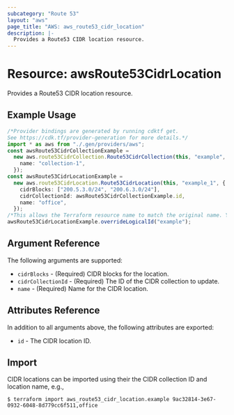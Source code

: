 ```yaml
---
subcategory: "Route 53"
layout: "aws"
page_title: "AWS: aws_route53_cidr_location"
description: |-
  Provides a Route53 CIDR location resource.
---
```


# Resource: awsRoute53CidrLocation

Provides a Route53 CIDR location resource.

## Example Usage

```typescript
/*Provider bindings are generated by running cdktf get.
See https://cdk.tf/provider-generation for more details.*/
import * as aws from "./.gen/providers/aws";
const awsRoute53CidrCollectionExample =
  new aws.route53CidrCollection.Route53CidrCollection(this, "example", {
    name: "collection-1",
  });
const awsRoute53CidrLocationExample =
  new aws.route53CidrLocation.Route53CidrLocation(this, "example_1", {
    cidrBlocks: ["200.5.3.0/24", "200.6.3.0/24"],
    cidrCollectionId: awsRoute53CidrCollectionExample.id,
    name: "office",
  });
/*This allows the Terraform resource name to match the original name. You can remove the call if you don't need them to match.*/
awsRoute53CidrLocationExample.overrideLogicalId("example");

```

## Argument Reference

The following arguments are supported:

* `cidrBlocks` - (Required) CIDR blocks for the location.
* `cidrCollectionId` - (Required) The ID of the CIDR collection to update.
* `name` - (Required) Name for the CIDR location.

## Attributes Reference

In addition to all arguments above, the following attributes are exported:

* `id` - The CIDR location ID.

## Import

CIDR locations can be imported using their the CIDR collection ID and location name, e.g.,

```console
$ terraform import aws_route53_cidr_location.example 9ac32814-3e67-0932-6048-8d779cc6f511,office
```
